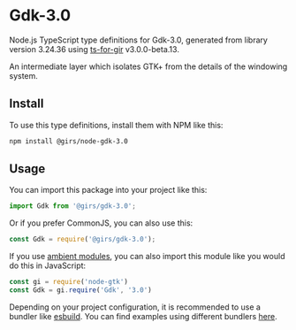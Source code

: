 
# Gdk-3.0

Node.js TypeScript type definitions for Gdk-3.0, generated from library version 3.24.36 using [ts-for-gir](https://github.com/gjsify/ts-for-gjs) v3.0.0-beta.13.

An intermediate layer which isolates GTK+ from the details of the windowing system.

## Install

To use this type definitions, install them with NPM like this:
```bash
npm install @girs/node-gdk-3.0
```

## Usage

You can import this package into your project like this:
```ts
import Gdk from '@girs/gdk-3.0';
```

Or if you prefer CommonJS, you can also use this:
```ts
const Gdk = require('@girs/gdk-3.0');
```

If you use [ambient modules](https://github.com/gjsify/ts-for-gir/tree/main/packages/cli#ambient-modules), you can also import this module like you would do this in JavaScript:

```ts
const gi = require('node-gtk')
const Gdk = gi.require('Gdk', '3.0')
```

Depending on your project configuration, it is recommended to use a bundler like [esbuild](https://esbuild.github.io/). You can find examples using different bundlers [here](https://github.com/gjsify/ts-for-gir/tree/main/examples).